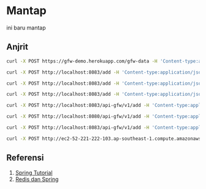 # Mantap
ini baru mantap

## Anjrit

```bash
curl -X POST https://gfw-demo.herokuapp.com/gfw-data -H 'Content-type:application/json' -d '{"name": "mantap"}'

curl -X POST http://localhost:8083/add -H 'Content-type:application/json' -d '{"id":"1232", "name": "Aziz", "salary": 1200}'

curl -X POST http://localhost:8083/add -H 'Content-type:application/json' -d '{"id":"12122", "name": "Aziz", "salary": 1200}'

curl -X POST http://localhost:8083/add -H 'Content-type:application/json' -d '{"id":"3", "name": "Kma", "salary": 120112}'

curl -X POST http://localhost:8083/api-gfw/v1/add -H 'Content-type:application/json' -d '{"id":"4", "device": "dev112", "longitude": 123.321, "latitude": 321.12, "DateStamp": "kontol"}'

curl -X POST http://localhost:8080/api-gfw/v1/add -H 'Content-type:application/json' -d '{"id":"bokerdinerak4", "device": "dev112", "longitude": 123.321, "latitude": 321.12, "DateStamp": "kontol"}'

curl -X POST http://localhost:8083/api-gfw/v1/add -H 'Content-type:application/json' -d '{"id":"4", "name": "Kma", "salary": "1239"}'

curl -X POST http://ec2-52-221-222-103.ap-southeast-1.compute.amazonaws.com:8080/add -H 'Content-type:application/json' -d '{"id":"3", "name": "Kma", "salary": 120112}'

```
## Referensi
1. [Spring Tutorial ](https://spring.io/guides/tutorials/bookmarks/)
2. [Redis dan Spring](https://medium.com/@kumarshivam_66534/implementation-of-spring-boot-data-redis-for-caching-in-my-application-218d02c31191)